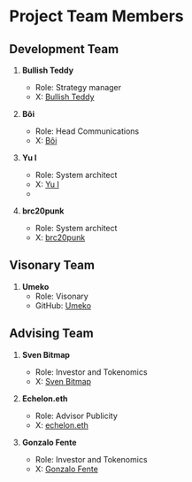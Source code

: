 
# Project Team Members

## Development Team

1. **Bullish Teddy**
   - Role: Strategy manager
   - X: [Bullish Teddy](https://twitter.com/bullish_teddy)

2. **Bôi**
   - Role: Head Communications
   - X: [Bôi](https://twitter.com/Sunbaeeeeeee)

3. **Yu I**
   - Role: System architect
   - X: [Yu I](https://twitter.com/traderyul)
   - 
4. **brc20punk**
   - Role: System architect
   - X: [brc20punk](https://twitter.com/brc20punk)
  
## Visonary Team

1. **Umeko**
   - Role: Visonary
   - GitHub: [Umeko](https://twitter.com/NFTsistersJAPAN)

## Advising Team

1. **Sven Bitmap**
   - Role: Investor and Tokenomics
   - X: [Sven Bitmap](https://twitter.com/Sven__btc)

2. **Echelon.eth**
   - Role: Advisor Publicity
   - X: [echelon.eth](https://twitter.com/html_eth)
  
1. **Gonzalo Fente**
   - Role: Investor and Tokenomics
   - X: [Gonzalo Fente](https://twitter.com/gonzalo_fuente1)





